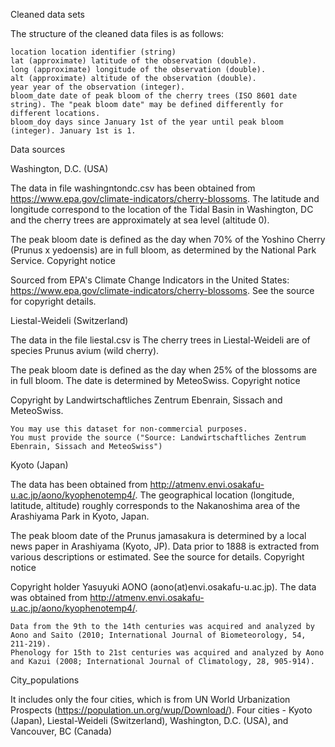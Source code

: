 Cleaned data sets

The structure of the cleaned data files is as follows:

    location location identifier (string)
    lat (approximate) latitude of the observation (double).
    long (approximate) longitude of the observation (double).
    alt (approximate) altitude of the observation (double).
    year year of the observation (integer).
    bloom_date date of peak bloom of the cherry trees (ISO 8601 date string). The "peak bloom date" may be defined differently for different locations.
    bloom_doy days since January 1st of the year until peak bloom (integer). January 1st is 1.

Data sources

Washington, D.C. (USA)

The data in file washingntondc.csv has been obtained from https://www.epa.gov/climate-indicators/cherry-blossoms. 
The latitude and longitude correspond to the location of the Tidal Basin in Washington, DC and the cherry trees are approximately at sea level (altitude 0).

The peak bloom date is defined as the day when 70% of the Yoshino Cherry (Prunus x yedoensis) are in full bloom, as determined by the National Park Service.
Copyright notice

Sourced from EPA's Climate Change Indicators in the United States: https://www.epa.gov/climate-indicators/cherry-blossoms. See the source for copyright details.

Liestal-Weideli (Switzerland)

The data in the file liestal.csv is The cherry trees in Liestal-Weideli are of species Prunus avium (wild cherry).

The peak bloom date is defined as the day when 25% of the blossoms are in full bloom. The date is determined by MeteoSwiss.
Copyright notice

Copyright by Landwirtschaftliches Zentrum Ebenrain, Sissach and MeteoSwiss.

    You may use this dataset for non-commercial purposes.
    You must provide the source ("Source: Landwirtschaftliches Zentrum Ebenrain, Sissach and MeteoSwiss")

Kyoto (Japan)

The data has been obtained from http://atmenv.envi.osakafu-u.ac.jp/aono/kyophenotemp4/. The geographical location (longitude, latitude, altitude) roughly corresponds to the Nakanoshima area of the Arashiyama Park in Kyoto, Japan.

The peak bloom date of the Prunus jamasakura is determined by a local news paper in Arashiyama (Kyoto, JP). Data prior to 1888 is extracted from various descriptions or estimated. See the source for details.
Copyright notice

Copyright holder Yasuyuki AONO (aono(at)envi.osakafu-u.ac.jp). The data was obtained from http://atmenv.envi.osakafu-u.ac.jp/aono/kyophenotemp4/.

    Data from the 9th to the 14th centuries was acquired and analyzed by Aono and Saito (2010; International Journal of Biometeorology, 54, 211-219).
    Phenology for 15th to 21st centuries was acquired and analyzed by Aono and Kazui (2008; International Journal of Climatology, 28, 905-914).
    
City_populations

It includes only the four cities, which is from UN World Urbanization Prospects (https://population.un.org/wup/Download/).
    Four cities - Kyoto (Japan), Liestal-Weideli (Switzerland), Washington, D.C. (USA),  and Vancouver, BC (Canada)

